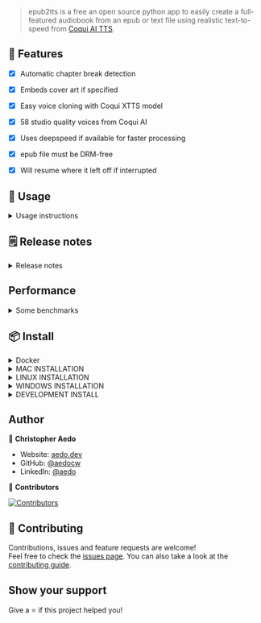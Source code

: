 > epub2tts is a free an open source python app to easily create a full-featured audiobook from an epub or text file using realistic text-to-speed from [Coqui AI TTS](https://github.com/coqui-ai/TTS).

## 🚀 Features

- [x] Automatic chapter break detection
- [x] Embeds cover art if specified
- [x] Easy voice cloning with Coqui XTTS model
- [x] 58 studio quality voices from Coqui AI
- [x] Uses deepspeed if available for faster processing
- [x] epub file must be DRM-free
- [x] Will resume where it left off if interrupted


## 📖 Usage
<details>
<summary> Usage instructions</summary>

## Quickest:
Using VITS model, all defaults, no GPU required:

* `epub2tts mybook.epub` (To change speaker (ex p307 for a good male voice w/Coqui TTS), add: `--speaker p307`)

## Best quality:
1. `epub2tts mybook.epub --export txt`
2. **edit mybook.txt**, replacing "# Part 1" etc with desired chapter names, and removing front matter like table of contents and anything else you do not want read. **Note:** First two lines can be Title: and Author: to use that in audiobook metadata.
3. Choose a voice, [samples here](https://github.com/rejuce/CoquiTTS_XTTS_Examples)
4. `epub2tts mybook.txt --engine xtts --speaker "Damien Black" --cover cover-image.jpg --sayparts`

## Using your own voice clone:
1. `epub2tts mybook.epub --scan`, determine which part to start and end on so you can skip TOC, etc.
2. Secure 1-3 30 second clips of a speaker you really like (`voice-1.wav``, etc)
3. `epub2tts my-book.epub --start 4 --end 20 --xtts voice-1.wav,voice-2.wav,voice-3.wav --cover cover-image.jpg`

## All options
* -h, --help - show this help message and exit
* --engine [ENGINE] -Which TTS engine to use [tts|xtts|openai]
* --xtts [sample-1.wav,sample-2.wav] - Sample wave/mp3 file(s) for XTTS v2 training separated by commas
* --openai OPENAI_API_KEY -OpenAI API key if engine is OpenAI
* --model [MODEL] - TTS model to use, default: tts_models/en/vctk/vits
* --speaker SPEAKER - Speaker to use (ex p335 for VITS, onyx for OpenAI, "Damien BLack" for XTTS v2)
* --scan - Scan the epub to show beginning of chapters, then exit
* --start [START] - Chapter/part to start from
* --end [END] - Chapter/part to end with
* --language [LANGUAGE] - Language of the epub, default: en
* --minratio [MINRATIO] - Minimum match ratio between text and transcript, 0 to disable whisper
* --skiplinks - Skip reading any HTML links
* --skipfootnotes - Try to skip reading footnotes
* --sayparts - Say each part number at start of section
* --bitrate [BITRATE] - Specify bitrate for output file
* --debug  - Enable debug output
* --export txt - Export epub contents to file (txt, md coming soon)
* --no-deepspeed - Disable deepspeed
* --cover image.jpg - jpg image to use for cover

</details>

## 🗒️ Release notes
<details>
<summary>Release notes </summary>

* 20240114: Updated README
* 20240111: Added support for Title & Author in text files
* 20240110: Added support for "--cover image.jpg"

</details>

## Performance
<details>
<summary>Some benchmarks</summary>
VITS model is the fastest, does not require GPU, but does not sound as good as using XTTS. We have not done any comparative benchmarks with that model.

Typical inference times for xtts_v2 averaged over 4 processing chunks (about 4 sentences each) that can be expected:

```
| Hardware                            | Inference Time |
|-------------------------------------|----------------|
| 20x CPU Xeon E5-2630 (without AVX)  | 3.7x realtime  |
| 20x CPU Xeon Silver 4214 (with AVX) | 1.7x realtime  |
| 8x CPU Xeon Silver 4214 (with AVX)  | 2.0x realtime  |
| 2x CPU Xeon Silver 4214 (with AVX)  | 2.9x realtime  |
| Intel N4100 Atom (NAS)              | 4.7x realtime  |
| GPU RTX A2000 4GB (w/o deepspeed)   | 0.4x realtime  |
| GPU RTX A2000 4GB (w deepspeed)     | 0.15x realtime |
```
</details>

## 📦 Install

<details>
<summary>Docker</summary>
Voice models will be saved locally in `~/.local/share/tts`

Docker usage does not reliably utilize GPU, if someone wants to work on improving this your PR will be very welcome!

For *Linux and MacOS*:
```
alias epub2tts='docker run -v "$PWD:$PWD" -v ~/.local/share/tts:/root/.local/share/tts -w "$PWD" ghcr.io/aedocw/epub2tts:release'
```

For *Windows*:
Pre-requisites:
* Install Docker Desktop
* From PowerShell run "mkdir ~/.local/share/tts"

```
#Example for running scan of "mybook.epub"
docker run -v ${PWD}/.local/share/tts:/root/.local/share/tts -v ${PWD}:/root -w /root ghcr.io/aedocw/epub2tts:release mybook.epub --scan

#Example for reading parts 3 through 15 of "mybook.epub"
docker run -v ${PWD}/.local/share/tts:/root/.local/share/tts -v ${PWD}:/root -w /root ghcr.io/aedocw/epub2tts:release mybook.epub --start 3 --end 15
```
</details>

<details>
<summary>MAC INSTALLATION</summary>
This installation requires Python < 3.12 and [Homebrew](https://brew.sh/) (I use homebrew to install espeak, [pyenv](https://stackoverflow.com/questions/36968425/how-can-i-install-multiple-versions-of-python-on-latest-os-x-and-use-them-in-par) and ffmpeg). Per [this bug](https://github.com/coqui-ai/TTS/issues/2052), mecab should also be installed via homebrew.

Voice models will be saved locally in `~/.local/share/tts`
```
#install dependencies
brew install espeak pyenv ffmpeg mecab
#install epub2tts
git clone https://github.com/aedocw/epub2tts
cd epub2tts
pyenv install 3.11
pyenv local 3.11
#OPTIONAL - install this in a virtual environment
python -m venv .venv && source .venv/bin/activate
pip install .
```
</details>

<details>
<summary>LINUX INSTALLATION</summary>

These instructions are for Ubuntu >22.04 (20.04 showed some depedency issues), but should work (with appropriate package installer mods) for just about any repo. Ensure you have `ffmpeg` installed before use.

Voice models will be saved locally in `~/.local/share/tts`

```
#install dependencies
sudo apt install espeak-ng ffmpeg
#clone the repo
git clone https://github.com/aedocw/epub2tts
cd epub2tts
pip install .
```
</details>

<details>
<summary>WINDOWS INSTALLATION</summary>

Runnig epub2tts in WSL2 with Ubuntu 22 is the easiest approach, but these steps should work for running directly in windows.

1. Install Microsoft C++ Build Tools. Download the installer from https://visualstudio.microsoft.com/visual-cpp-build-tools/ then run the downloaded file (vs_BuildTools.exe) and select the "C++ Buld tools" checkbox leaving all options at their default value. **Note:** This will require about 7 GB of space on C drive.
1. Install espeak-ng from https://github.com/espeak-ng/espeak-ng/releases/latest
2. [Install chocolaty](https://chocolatey.org/install)
3. Install ffmpeg with the command `choco install ffmpeg``, make sure you are in an elevated powershell session.
4. Install python 3.11 with the command `choco install python311`
5. Install git with the command `choco install git`.
6. Decide where you want your epub2tts project to live, documents is a common place. Once you've found a directory you're happy with, clone the project with `git clone https://github.com/aedocw/epub2tts` and cd epub2tts so you're now in your working directory.
7. There are probably a few different ways you can go here, I personally opted for a venv to keep everything organized. Create a venv with the command `python -m venv .venv`
8. Activate the venv, on windows the command is slightly different as you issue .venv\scripts\activate
9. Install epub2tts along with the requirements with the command `pip install .`

10. If all goes well, you should be able to call epub2tts from within your venv and update it from this directory going forward. To update, use `git pull` and then `pip install . --upgrade`

**Some errors you may encounter**
* Encountered error while trying to install package. ╰─> lxml
  * Run `pip install lxml` to install the latest version manually then re-run `pip install .`
* ffmpeg not found
  * Rerun the command `choco install ffmpeg``, making sure you are in an elevated powershell session, outside of the virtual environment
* NLTK: punkt not found
  * Run the following to install it: `python -c "import nltk"` then `python -m nltk.downloader punkt`
* Torch not compiled with CUDA enabled
  * `pip install torch torchvision torchaudio --index-url https://download.pytorch.org/whl/cu121`

</details>

<details>
<summary>DEVELOPMENT INSTALL</summary>

```
#clone the repo
git clone https://github.com/aedocw/epub2tts
cd epub2tts
#create a virtual environment
python -m venv .venv
#activate the virtual environment
source .venv/bin/activate
#install dependencies
sudo apt install espeak-ng ffmpeg
pip install -r requirements.txt
```
</details>

## Author

👤 **Christopher Aedo**

- Website: [aedo.dev](aedo.dev)
- GitHub: [@aedocw](https://github.com/aedocw)
- LinkedIn: [@aedo](https://linkedin.com/in/aedo)

👥 **Contributors**

[![Contributors](https://contrib.rocks/image?repo=aedocw/epub2tts)](https://github.com/aedocw/epub2tts/graphs/contributors)

## 🤝 Contributing

Contributions, issues and feature requests are welcome!\
Feel free to check the [issues page](https://github.com/bostrot/wsl2-distro-manager/issues).
You can also take a look at the [contributing guide](https://github.com/bostrot/wsl2-distro-manager/blob/main/CONTRIBUTING.md).

## Show your support

Give a ⭐️ if this project helped you!